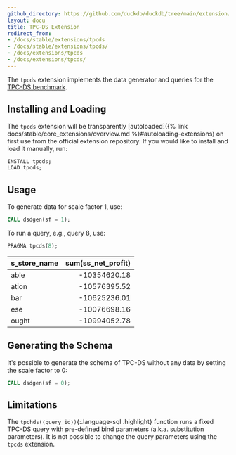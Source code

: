 ```yaml
---
github_directory: https://github.com/duckdb/duckdb/tree/main/extension/tpcds
layout: docu
title: TPC-DS Extension
redirect_from:
- /docs/stable/extensions/tpcds
- /docs/stable/extensions/tpcds/
- /docs/extensions/tpcds
- /docs/extensions/tpcds/
---
```


The `tpcds` extension implements the data generator and queries for the [TPC-DS benchmark](https://www.tpc.org/tpcds/).

## Installing and Loading

The `tpcds` extension will be transparently [autoloaded]({% link docs/stable/core_extensions/overview.md %}#autoloading-extensions) on first use from the official extension repository.
If you would like to install and load it manually, run:

```sql
INSTALL tpcds;
LOAD tpcds;
```

## Usage

To generate data for scale factor 1, use:

```sql
CALL dsdgen(sf = 1);
```

To run a query, e.g., query 8, use:

```sql
PRAGMA tpcds(8);
```

| s_store_name | sum(ss_net_profit) |
|--------------|-------------------:|
| able         | -10354620.18       |
| ation        | -10576395.52       |
| bar          | -10625236.01       |
| ese          | -10076698.16       |
| ought        | -10994052.78       |

## Generating the Schema

It's possible to generate the schema of TPC-DS without any data by setting the scale factor to 0:

```sql
CALL dsdgen(sf = 0);
```

## Limitations

The `tpchds(⟨query_id⟩)`{:.language-sql .highlight} function runs a fixed TPC-DS query with pre-defined bind parameters (a.k.a. substitution parameters).
It is not possible to change the query parameters using the `tpcds` extension.
